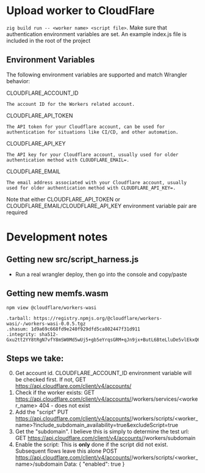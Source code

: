 Upload worker to CloudFlare
===========================

`zig build run -- <worker name> <script file>`. Make sure that authentication
environment variables are set. An example index.js file is included in the
root of the project

Environment Variables
---------------------

The following environment variables are supported and match Wrangler behavior:


CLOUDFLARE_ACCOUNT_ID

    The account ID for the Workers related account.

CLOUDFLARE_API_TOKEN

    The API token for your Cloudflare account, can be used for authentication for situations like CI/CD, and other automation.

CLOUDFLARE_API_KEY

    The API key for your Cloudflare account, usually used for older authentication method with CLOUDFLARE_EMAIL=.

CLOUDFLARE_EMAIL

    The email address associated with your Cloudflare account, usually used for older authentication method with CLOUDFLARE_API_KEY=.

Note that either CLOUDFLARE_API_TOKEN or CLOUDFLARE_EMAIL/CLOUDFLARE_API_KEY
environment variable pair are required

Development notes
=================

Getting new src/script_harness.js
---------------------------------

* Run a real wrangler deploy, then go into the console and copy/paste

Getting new memfs.wasm
----------------------

`npm view @cloudflare/workers-wasi`

```
.tarball: https://registry.npmjs.org/@cloudflare/workers-wasi/-/workers-wasi-0.0.5.tgz
.shasum: 1d9a69c668fd9e240f929dfd5ca802447f31d911
.integrity: sha512-Gxu2tt2YY8tRgN7vfY8mSW0Md5wUj5+gb5eYrqsGRM+qJn9jx+ButL6BteLluDe5vlEkxQ69LagEMHjE58O7iQ==
```

Steps we take:
--------------
0. Get account id. CLOUDFLARE_ACCOUNT_ID environment variable will be checked first. If not,
   GET https://api.cloudflare.com/client/v4/accounts/
1. Check if the worker exists:
   GET https://api.cloudflare.com/client/v4/accounts/<account id>/workers/services/<worker_name>
   404 - does not exist
2. Add the "script"
   PUT https://api.cloudflare.com/client/v4/accounts/<account id>/workers/scripts/<worker_name>?include_subdomain_availability=true&excludeScript=true
3. Get the "subdomain". I believe this is simply to determine the test url:
   GET https://api.cloudflare.com/client/v4/accounts/<account id>/workers/subdomain
4. Enable the script: This is **only** done if the script did not exist. Subsequent flows leave this alone
   POST https://api.cloudflare.com/client/v4/accounts/<account id>/workers/scripts/<worker_name>/subdomain
   Data: { "enabled": true }
